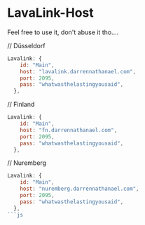 # LavaLink-Host
Feel free to use it, don't abuse it tho....

// Düsseldorf
```js
Lavalink: {
    id: "Main",
    host: "lavalink.darrennathanael.com",
    port: 2095,
    pass: "whatwasthelastingyousaid",
  },
```

// Finland
```js
Lavalink: {
    id: "Main",
    host: "fn.darrennathanael.com",
    port: 2095,
    pass: "whatwasthelastingyousaid",
  },
```
// Nuremberg
```js
Lavalink: {
    id: "Main",
    host: "nuremberg.darrennathanael.com",
    port: 2095,
    pass: "whatwasthelastingyousaid",
  },
```js
